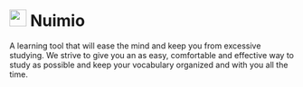 # <img src="https://nuimio.com/images/svgs/static%20logo.svg" width="30" height="30" /> Nuimio 
A learning tool that will ease the mind and keep you from excessive studying. We strive to give you an as easy, comfortable and effective way to study as possible and keep your vocabulary organized and with you all the time.
